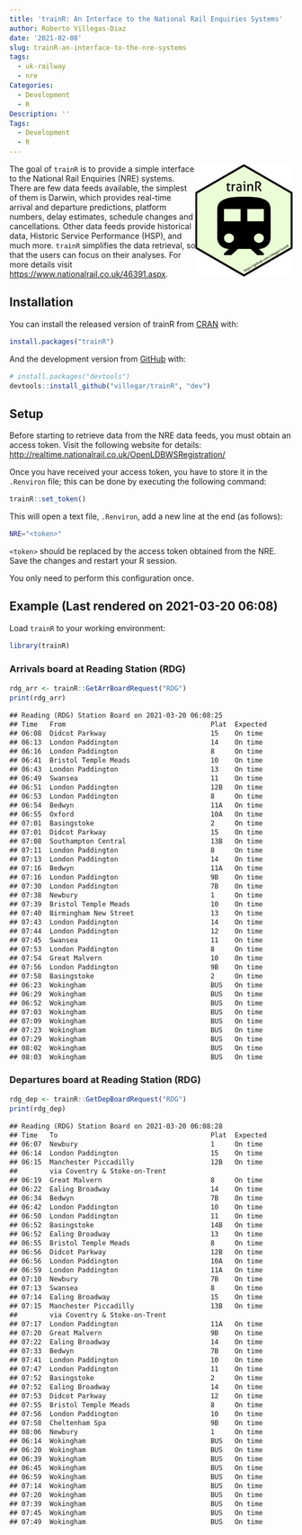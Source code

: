 ```yaml
---
title: 'trainR: An Interface to the National Rail Enquiries Systems'
author: Roberto Villegas-Diaz
date: '2021-02-08'
slug: trainR-an-interface-to-the-nre-systems
tags:
  - uk-railway
  - nre
Categories:
  - Development
  - R
Description: ''
Tags:
  - Development
  - R
---
```


<img src="https://raw.githubusercontent.com/villegar/trainR/main/inst/images/logo.png" alt="logo" align="right" height=200px/>

The goal of `trainR` is to provide a simple interface to the 
National Rail Enquiries (NRE) systems. There are few data feeds 
available, the simplest of them is Darwin, which provides real-time 
arrival and departure predictions, platform numbers, delay estimates, 
schedule changes and cancellations. Other data feeds provide historical 
data, Historic Service Performance (HSP), and much more. `trainR` 
simplifies the data retrieval, so that the users can focus on their 
analyses. For more details visit 
https://www.nationalrail.co.uk/46391.aspx.

## Installation

You can install the released version of trainR from [CRAN](https://CRAN.R-project.org) with:

``` r
install.packages("trainR")
```

And the development version from [GitHub](https://github.com/) with:

``` r
# install.packages("devtools")
devtools::install_github("villegar/trainR", "dev")
```

## Setup
Before starting to retrieve data from the NRE data feeds, you must obtain an access token. 
Visit the following website for details: http://realtime.nationalrail.co.uk/OpenLDBWSRegistration/

Once you have received your access token, you have to store it in the `.Renviron` file; this can be 
done by executing the following command:


```r
trainR::set_token()
```

This will open a text file, `.Renviron`, add a new line at the end (as follows):

```bash
NRE="<token>"
```

`<token>` should be replaced by the access token obtained from the NRE. Save the changes and restart 
your R session.

You only need to perform this configuration once.

## Example (Last rendered on 2021-03-20 06:08)

Load `trainR` to your working environment:

```r
library(trainR)
```

### Arrivals board at Reading Station (RDG)


```r
rdg_arr <- trainR::GetArrBoardRequest("RDG")
print(rdg_arr)
```

```
## Reading (RDG) Station Board on 2021-03-20 06:08:25
## Time   From                                    Plat  Expected
## 06:08  Didcot Parkway                          15    On time
## 06:13  London Paddington                       14    On time
## 06:16  London Paddington                       8     On time
## 06:41  Bristol Temple Meads                    10    On time
## 06:43  London Paddington                       13    On time
## 06:49  Swansea                                 11    On time
## 06:51  London Paddington                       12B   On time
## 06:53  London Paddington                       8     On time
## 06:54  Bedwyn                                  11A   On time
## 06:55  Oxford                                  10A   On time
## 07:01  Basingstoke                             2     On time
## 07:01  Didcot Parkway                          15    On time
## 07:08  Southampton Central                     13B   On time
## 07:11  London Paddington                       8     On time
## 07:13  London Paddington                       14    On time
## 07:16  Bedwyn                                  11A   On time
## 07:16  London Paddington                       9B    On time
## 07:30  London Paddington                       7B    On time
## 07:38  Newbury                                 1     On time
## 07:39  Bristol Temple Meads                    10    On time
## 07:40  Birmingham New Street                   13    On time
## 07:43  London Paddington                       14    On time
## 07:44  London Paddington                       12    On time
## 07:45  Swansea                                 11    On time
## 07:53  London Paddington                       8     On time
## 07:54  Great Malvern                           10    On time
## 07:56  London Paddington                       9B    On time
## 07:58  Basingstoke                             2     On time
## 06:23  Wokingham                               BUS   On time
## 06:29  Wokingham                               BUS   On time
## 06:52  Wokingham                               BUS   On time
## 07:03  Wokingham                               BUS   On time
## 07:09  Wokingham                               BUS   On time
## 07:23  Wokingham                               BUS   On time
## 07:29  Wokingham                               BUS   On time
## 08:02  Wokingham                               BUS   On time
## 08:03  Wokingham                               BUS   On time
```

### Departures board at Reading Station (RDG)


```r
rdg_dep <- trainR::GetDepBoardRequest("RDG")
print(rdg_dep)
```

```
## Reading (RDG) Station Board on 2021-03-20 06:08:28
## Time   To                                      Plat  Expected
## 06:07  Newbury                                 1     On time
## 06:14  London Paddington                       15    On time
## 06:15  Manchester Piccadilly                   12B   On time
##        via Coventry & Stoke-on-Trent           
## 06:19  Great Malvern                           8     On time
## 06:22  Ealing Broadway                         14    On time
## 06:34  Bedwyn                                  7B    On time
## 06:42  London Paddington                       10    On time
## 06:50  London Paddington                       11    On time
## 06:52  Basingstoke                             14B   On time
## 06:52  Ealing Broadway                         13    On time
## 06:55  Bristol Temple Meads                    8     On time
## 06:56  Didcot Parkway                          12B   On time
## 06:56  London Paddington                       10A   On time
## 06:59  London Paddington                       11A   On time
## 07:10  Newbury                                 7B    On time
## 07:13  Swansea                                 8     On time
## 07:14  Ealing Broadway                         15    On time
## 07:15  Manchester Piccadilly                   13B   On time
##        via Coventry & Stoke-on-Trent           
## 07:17  London Paddington                       11A   On time
## 07:20  Great Malvern                           9B    On time
## 07:22  Ealing Broadway                         14    On time
## 07:33  Bedwyn                                  7B    On time
## 07:41  London Paddington                       10    On time
## 07:47  London Paddington                       11    On time
## 07:52  Basingstoke                             2     On time
## 07:52  Ealing Broadway                         14    On time
## 07:53  Didcot Parkway                          12    On time
## 07:55  Bristol Temple Meads                    8     On time
## 07:56  London Paddington                       10    On time
## 07:58  Cheltenham Spa                          9B    On time
## 08:06  Newbury                                 1     On time
## 06:14  Wokingham                               BUS   On time
## 06:20  Wokingham                               BUS   On time
## 06:39  Wokingham                               BUS   On time
## 06:45  Wokingham                               BUS   On time
## 06:59  Wokingham                               BUS   On time
## 07:14  Wokingham                               BUS   On time
## 07:20  Wokingham                               BUS   On time
## 07:39  Wokingham                               BUS   On time
## 07:45  Wokingham                               BUS   On time
## 07:49  Wokingham                               BUS   On time
```
